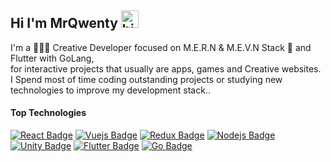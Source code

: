 ## Hi I'm MrQwenty <img src="https://user-images.githubusercontent.com/1303154/88677602-1635ba80-d120-11ea-84d8-d263ba5fc3c0.gif" width="28px" alt="hi">

I'm a 🧑🏻‍💻 Creative Developer focused on M.E.R.N & M.E.V.N Stack 🤖  and Flutter with GoLang, <br> 
for interactive projects that usually are apps, games and Creative websites. <br>
I Spend most of time coding outstanding projects or studying new technologies to improve my development stack..


#### Top Technologies

<!-- TODO: Make technologies links takes you to repositories -->

[![React Badge](https://img.shields.io/badge/-ReactJS-61DBFB?style=for-the-badge&labelColor=black&logo=react&logoColor=61DBFB)](#) [![Vuejs Badge](https://img.shields.io/badge/-Vuejs-3C873A?style=for-the-badge&labelColor=black&logo=Vue.js&logoColor=3C873A)](#) [![Redux Badge](https://img.shields.io/badge/-Redux-e535ab?style=for-the-badge&labelColor=black&logo=redux&logoColor=e535ab)](#) [![Nodejs Badge](https://img.shields.io/badge/-Nodejs-3C873A?style=for-the-badge&labelColor=black&logo=node.js&logoColor=3C873A)](#) [![Unity Badge](https://img.shields.io/badge/-Unity-8E9087?style=for-the-badge&labelColor=black&logo=unity&logoColor=8E9087)](#) [![Flutter Badge](https://img.shields.io/badge/-Flutter-007acc?style=for-the-badge&labelColor=black&logo=flutter&logoColor=007acc)](#) [![Go Badge](https://img.shields.io/badge/-Go-61DBFB?style=for-the-badge&labelColor=black&logo=go&logoColor=61DBFB)](#)



